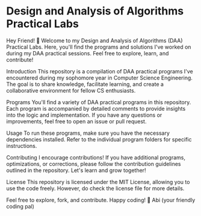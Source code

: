 <h1>Design and Analysis of Algorithms Practical Labs</h1>

Hey Friend! 👋 Welcome to my Design and Analysis of Algorithms (DAA) Practical Labs. Here, you'll find the programs and solutions I've worked on during my DAA practical sessions. Feel free to explore, learn, and contribute!

Introduction
This repository is a compilation of DAA practical programs I've encountered during my sophomore year in Computer Science Engineering. The goal is to share knowledge, facilitate learning, and create a collaborative environment for fellow CS enthusiasts.

Programs
You'll find a variety of DAA practical programs in this repository. Each program is accompanied by detailed comments to provide insights into the logic and implementation. If you have any questions or improvements, feel free to open an issue or pull request.

Usage
To run these programs, make sure you have the necessary dependencies installed. Refer to the individual program folders for specific instructions.

Contributing
I encourage contributions! If you have additional programs, optimizations, or corrections, please follow the contribution guidelines outlined in the repository. Let's learn and grow together!

License
This repository is licensed under the MIT License, allowing you to use the code freely. However, do check the license file for more details.

Feel free to explore, fork, and contribute. Happy coding! 🚀
Abi (your friendly coding pal)
